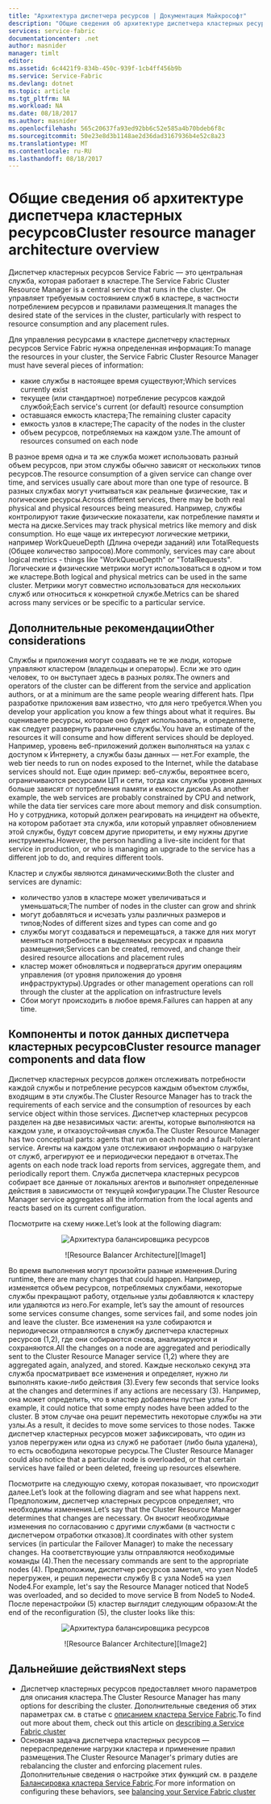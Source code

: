```yaml
---
title: "Архитектура диспетчера ресурсов | Документация Майкрософт"
description: "Общие сведения об архитектуре диспетчера кластерных ресурсов Service Fabric."
services: service-fabric
documentationcenter: .net
author: masnider
manager: timlt
editor: 
ms.assetid: 6c4421f9-834b-450c-939f-1cb4ff456b9b
ms.service: Service-Fabric
ms.devlang: dotnet
ms.topic: article
ms.tgt_pltfrm: NA
ms.workload: NA
ms.date: 08/18/2017
ms.author: masnider
ms.openlocfilehash: 565c20637fa93ed92bb6c52e585a4b70bdeb6f8c
ms.sourcegitcommit: 50e23e8d3b1148ae2d36dad3167936b4e52c8a23
ms.translationtype: MT
ms.contentlocale: ru-RU
ms.lasthandoff: 08/18/2017
---
```

# <a name="cluster-resource-manager-architecture-overview"></a><span data-ttu-id="9fccf-103">Общие сведения об архитектуре диспетчера кластерных ресурсов</span><span class="sxs-lookup"><span data-stu-id="9fccf-103">Cluster resource manager architecture overview</span></span>
<span data-ttu-id="9fccf-104">Диспетчер кластерных ресурсов Service Fabric — это центральная служба, которая работает в кластере.</span><span class="sxs-lookup"><span data-stu-id="9fccf-104">The Service Fabric Cluster Resource Manager is a central service that runs in the cluster.</span></span> <span data-ttu-id="9fccf-105">Он управляет требуемым состоянием служб в кластере, в частности потреблением ресурсов и правилами размещения.</span><span class="sxs-lookup"><span data-stu-id="9fccf-105">It manages the desired state of the services in the cluster, particularly with respect to resource consumption and any placement rules.</span></span> 

<span data-ttu-id="9fccf-106">Для управления ресурсами в кластере диспетчеру кластерных ресурсов Service Fabric нужна определенная информация:</span><span class="sxs-lookup"><span data-stu-id="9fccf-106">To manage the resources in your cluster, the Service Fabric Cluster Resource Manager must have several pieces of information:</span></span>

- <span data-ttu-id="9fccf-107">какие службы в настоящее время существуют;</span><span class="sxs-lookup"><span data-stu-id="9fccf-107">Which services currently exist</span></span>
- <span data-ttu-id="9fccf-108">текущее (или стандартное) потребление ресурсов каждой службой;</span><span class="sxs-lookup"><span data-stu-id="9fccf-108">Each service's current (or default) resource consumption</span></span> 
- <span data-ttu-id="9fccf-109">оставшаяся емкость кластера;</span><span class="sxs-lookup"><span data-stu-id="9fccf-109">The remaining cluster capacity</span></span> 
- <span data-ttu-id="9fccf-110">емкость узлов в кластере;</span><span class="sxs-lookup"><span data-stu-id="9fccf-110">The capacity of the nodes in the cluster</span></span> 
- <span data-ttu-id="9fccf-111">объем ресурсов, потребляемых на каждом узле.</span><span class="sxs-lookup"><span data-stu-id="9fccf-111">The amount of resources consumed on each node</span></span>

<span data-ttu-id="9fccf-112">В разное время одна и та же служба может использовать разный объем ресурсов, при этом службы обычно зависят от нескольких типов ресурсов.</span><span class="sxs-lookup"><span data-stu-id="9fccf-112">The resource consumption of a given service can change over time, and services usually care about more than one type of resource.</span></span> <span data-ttu-id="9fccf-113">В разных службах могут учитываться как реальные физические, так и логические ресурсы.</span><span class="sxs-lookup"><span data-stu-id="9fccf-113">Across different services, there may be both real physical and physical resources being measured.</span></span> <span data-ttu-id="9fccf-114">Например, службы контролируют такие физические показатели, как потребление памяти и места на диске.</span><span class="sxs-lookup"><span data-stu-id="9fccf-114">Services may track physical metrics like memory and disk consumption.</span></span> <span data-ttu-id="9fccf-115">Но еще чаще их интересуют логические метрики, например WorkQueueDepth (Длина очереди заданий) или TotalRequests (Общее количество запросов).</span><span class="sxs-lookup"><span data-stu-id="9fccf-115">More commonly, services may care about logical metrics - things like "WorkQueueDepth" or "TotalRequests".</span></span> <span data-ttu-id="9fccf-116">Логические и физические метрики могут использоваться в одном и том же кластере.</span><span class="sxs-lookup"><span data-stu-id="9fccf-116">Both logical and physical metrics can be used in the same cluster.</span></span> <span data-ttu-id="9fccf-117">Метрики могут совместно использоваться для нескольких служб или относиться к конкретной службе.</span><span class="sxs-lookup"><span data-stu-id="9fccf-117">Metrics can be shared across many services or be specific to a particular service.</span></span>

## <a name="other-considerations"></a><span data-ttu-id="9fccf-118">Дополнительные рекомендации</span><span class="sxs-lookup"><span data-stu-id="9fccf-118">Other considerations</span></span>
<span data-ttu-id="9fccf-119">Службы и приложения могут создавать не те же люди, которые управляют кластером (владельцы и операторы). Если же это один человек, то он выступает здесь в разных ролях.</span><span class="sxs-lookup"><span data-stu-id="9fccf-119">The owners and operators of the cluster can be different from the service and application authors, or at a minimum are the same people wearing different hats.</span></span> <span data-ttu-id="9fccf-120">При разработке приложения вам известно, что для него требуется.</span><span class="sxs-lookup"><span data-stu-id="9fccf-120">When you develop your application you know a few things about what it requires.</span></span> <span data-ttu-id="9fccf-121">Вы оцениваете ресурсы, которые оно будет использовать, и определяете, как следует развернуть различные службы.</span><span class="sxs-lookup"><span data-stu-id="9fccf-121">You have an estimate of the resources it will consume and how different services should be deployed.</span></span> <span data-ttu-id="9fccf-122">Например, уровень веб-приложений должен выполняться на узлах с доступом к Интернету, а службы базы данных — нет.</span><span class="sxs-lookup"><span data-stu-id="9fccf-122">For example, the web tier needs to run on nodes exposed to the Internet, while the database services should not.</span></span> <span data-ttu-id="9fccf-123">Еще один пример: веб-службы, вероятнее всего, ограничиваются ресурсами ЦП и сети, тогда как службы уровня данных больше зависят от потребления памяти и емкости дисков.</span><span class="sxs-lookup"><span data-stu-id="9fccf-123">As another example, the web services are probably constrained by CPU and network, while the data tier services care more about memory and disk consumption.</span></span> <span data-ttu-id="9fccf-124">Но у сотрудника, который должен реагировать на инцидент на объекте, на котором работает эта служба, или который управляет обновлением этой службы, будут совсем другие приоритеты, и ему нужны другие инструменты.</span><span class="sxs-lookup"><span data-stu-id="9fccf-124">However, the person handling a live-site incident for that service in production, or who is managing an upgrade to the service has a different job to do, and requires different tools.</span></span> 

<span data-ttu-id="9fccf-125">Кластер и службы являются динамическими:</span><span class="sxs-lookup"><span data-stu-id="9fccf-125">Both the cluster and services are dynamic:</span></span>

- <span data-ttu-id="9fccf-126">количество узлов в кластере может увеличиваться и уменьшаться;</span><span class="sxs-lookup"><span data-stu-id="9fccf-126">The number of nodes in the cluster can grow and shrink</span></span>
- <span data-ttu-id="9fccf-127">могут добавляться и исчезать узлы различных размеров и типов;</span><span class="sxs-lookup"><span data-stu-id="9fccf-127">Nodes of different sizes and types can come and go</span></span>
- <span data-ttu-id="9fccf-128">службы могут создаваться и перемещаться, а также для них могут меняться потребности в выделяемых ресурсах и правила размещения;</span><span class="sxs-lookup"><span data-stu-id="9fccf-128">Services can be created, removed, and change their desired resource allocations and placement rules</span></span>
- <span data-ttu-id="9fccf-129">кластер может обновляться и подвергаться другим операциям управления (от уровня приложения до уровня инфраструктуры).</span><span class="sxs-lookup"><span data-stu-id="9fccf-129">Upgrades or other management operations can roll through the cluster at the application on infrastructure levels</span></span>
- <span data-ttu-id="9fccf-130">Сбои могут происходить в любое время.</span><span class="sxs-lookup"><span data-stu-id="9fccf-130">Failures can happen at any time.</span></span>

## <a name="cluster-resource-manager-components-and-data-flow"></a><span data-ttu-id="9fccf-131">Компоненты и поток данных диспетчера кластерных ресурсов</span><span class="sxs-lookup"><span data-stu-id="9fccf-131">Cluster resource manager components and data flow</span></span>
<span data-ttu-id="9fccf-132">Диспетчер кластерных ресурсов должен отслеживать потребности каждой службы и потребление ресурсов каждым объектом службы, входящим в эти службы.</span><span class="sxs-lookup"><span data-stu-id="9fccf-132">The Cluster Resource Manager has to track the requirements of each service and the consumption of resources by each service object within those services.</span></span> <span data-ttu-id="9fccf-133">Диспетчер кластерных ресурсов разделен на две независимых части: агенты, которые выполняются на каждом узле, и отказоустойчивая служба.</span><span class="sxs-lookup"><span data-stu-id="9fccf-133">The Cluster Resource Manager has two conceptual parts: agents that run on each node and a fault-tolerant service.</span></span> <span data-ttu-id="9fccf-134">Агенты на каждом узле отслеживают информацию о нагрузке от служб, агрегируют ее и периодически передают в отчетах.</span><span class="sxs-lookup"><span data-stu-id="9fccf-134">The agents on each node track load reports from services, aggregate them, and periodically report them.</span></span> <span data-ttu-id="9fccf-135">Служба диспетчера кластерных ресурсов собирает все данные от локальных агентов и выполняет определенные действия в зависимости от текущей конфигурации.</span><span class="sxs-lookup"><span data-stu-id="9fccf-135">The Cluster Resource Manager service aggregates all the information from the local agents and reacts based on its current configuration.</span></span>

<span data-ttu-id="9fccf-136">Посмотрите на схему ниже.</span><span class="sxs-lookup"><span data-stu-id="9fccf-136">Let’s look at the following diagram:</span></span>

<span data-ttu-id="9fccf-137"><center>
![Архитектура балансировщика ресурсов][Image1]
</center></span><span class="sxs-lookup"><span data-stu-id="9fccf-137"><center>
![Resource Balancer Architecture][Image1]
</center></span></span>

<span data-ttu-id="9fccf-138">Во время выполнения могут произойти разные изменения.</span><span class="sxs-lookup"><span data-stu-id="9fccf-138">During runtime, there are many changes that could happen.</span></span> <span data-ttu-id="9fccf-139">Например, изменяется объем ресурсов, потребляемых службами, некоторые службы прекращают работу, отдельные узлы добавляются к кластеру или удаляются из него.</span><span class="sxs-lookup"><span data-stu-id="9fccf-139">For example, let’s say the amount of resources some services consume changes, some services fail, and some nodes join and leave the cluster.</span></span> <span data-ttu-id="9fccf-140">Все изменения на узле собираются и периодически отправляются в службу диспетчера кластерных ресурсов (1,2), где они собираются снова, анализируются и сохраняются.</span><span class="sxs-lookup"><span data-stu-id="9fccf-140">All the changes on a node are aggregated and periodically sent to the Cluster Resource Manager service (1,2) where they are aggregated again, analyzed, and stored.</span></span> <span data-ttu-id="9fccf-141">Каждые несколько секунд эта служба просматривает все изменения и определяет, нужно ли выполнять какие-либо действия (3).</span><span class="sxs-lookup"><span data-stu-id="9fccf-141">Every few seconds that service looks at the changes and determines if any actions are necessary (3).</span></span> <span data-ttu-id="9fccf-142">Например, она может определить, что в кластер добавлены пустые узлы.</span><span class="sxs-lookup"><span data-stu-id="9fccf-142">For example, it could notice that some empty nodes have been added to the cluster.</span></span> <span data-ttu-id="9fccf-143">В этом случае она решит переместить некоторые службы на эти узлы.</span><span class="sxs-lookup"><span data-stu-id="9fccf-143">As a result, it decides to move some services to those nodes.</span></span> <span data-ttu-id="9fccf-144">Также диспетчер кластерных ресурсов может зафиксировать, что один из узлов перегружен или одна из служб не работает (либо была удалена), то есть освободила некоторые ресурсы.</span><span class="sxs-lookup"><span data-stu-id="9fccf-144">The Cluster Resource Manager could also notice that a particular node is overloaded, or that certain services have failed or been deleted, freeing up resources elsewhere.</span></span>

<span data-ttu-id="9fccf-145">Посмотрите на следующую схему, которая показывает, что происходит далее.</span><span class="sxs-lookup"><span data-stu-id="9fccf-145">Let’s look at the following diagram and see what happens next.</span></span> <span data-ttu-id="9fccf-146">Предположим, диспетчер кластерных ресурсов определяет, что необходимы изменения.</span><span class="sxs-lookup"><span data-stu-id="9fccf-146">Let’s say that the Cluster Resource Manager determines that changes are necessary.</span></span> <span data-ttu-id="9fccf-147">Он вносит необходимые изменения по согласованию с другими службами (в частности с диспетчером отработки отказов).</span><span class="sxs-lookup"><span data-stu-id="9fccf-147">It coordinates with other system services (in particular the Failover Manager) to make the necessary changes.</span></span> <span data-ttu-id="9fccf-148">На соответствующие узлы отправляются необходимые команды (4).</span><span class="sxs-lookup"><span data-stu-id="9fccf-148">Then the necessary commands are sent to the appropriate nodes (4).</span></span> <span data-ttu-id="9fccf-149">Предположим, диспетчер ресурсов заметил, что узел Node5 перегружен, и решил перенести службу B с узла Node5 на узел Node4.</span><span class="sxs-lookup"><span data-stu-id="9fccf-149">For example, let's say the Resource Manager noticed that Node5 was overloaded, and so decided to move service B from Node5 to Node4.</span></span> <span data-ttu-id="9fccf-150">После перенастройки (5) кластер выглядит следующим образом:</span><span class="sxs-lookup"><span data-stu-id="9fccf-150">At the end of the reconfiguration (5), the cluster looks like this:</span></span>

<span data-ttu-id="9fccf-151"><center>
![Архитектура балансировщика ресурсов][Image2]
</center></span><span class="sxs-lookup"><span data-stu-id="9fccf-151"><center>
![Resource Balancer Architecture][Image2]
</center></span></span>

## <a name="next-steps"></a><span data-ttu-id="9fccf-152">Дальнейшие действия</span><span class="sxs-lookup"><span data-stu-id="9fccf-152">Next steps</span></span>
- <span data-ttu-id="9fccf-153">Диспетчер кластерных ресурсов предоставляет много параметров для описания кластера.</span><span class="sxs-lookup"><span data-stu-id="9fccf-153">The Cluster Resource Manager has many options for describing the cluster.</span></span> <span data-ttu-id="9fccf-154">Дополнительные сведения об этих параметрах см. в статье с [описанием кластера Service Fabric](./service-fabric-cluster-resource-manager-cluster-description.md).</span><span class="sxs-lookup"><span data-stu-id="9fccf-154">To find out more about them, check out this article on [describing a Service Fabric cluster](./service-fabric-cluster-resource-manager-cluster-description.md)</span></span>
- <span data-ttu-id="9fccf-155">Основная задача диспетчера кластерных ресурсов — перераспределение нагрузки кластера и применение правил размещения.</span><span class="sxs-lookup"><span data-stu-id="9fccf-155">The Cluster Resource Manager's primary duties are rebalancing the cluster and enforcing placement rules.</span></span> <span data-ttu-id="9fccf-156">Дополнительные сведения о настройке этих функций см. в разделе [Балансировка кластера Service Fabric](./service-fabric-cluster-resource-manager-balancing.md).</span><span class="sxs-lookup"><span data-stu-id="9fccf-156">For more information on configuring these behaviors, see [balancing your Service Fabric cluster](./service-fabric-cluster-resource-manager-balancing.md)</span></span>

[Image1]:./media/service-fabric-cluster-resource-manager-architecture/Service-Fabric-Resource-Manager-Architecture-Activity-1.png
[Image2]:./media/service-fabric-cluster-resource-manager-architecture/Service-Fabric-Resource-Manager-Architecture-Activity-2.png
